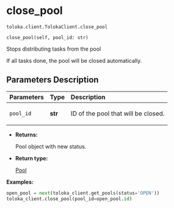 # close_pool
`toloka.client.TolokaClient.close_pool`

```
close_pool(self, pool_id: str)
```

Stops distributing tasks from the pool


If all tasks done, the pool will be closed automatically.

## Parameters Description

| Parameters | Type | Description |
| :----------| :----| :-----------|
`pool_id`|**str**|<p>ID of the pool that will be closed.</p>

* **Returns:**

  Pool object with new status.

* **Return type:**

  [Pool](toloka.client.pool.Pool.md)

**Examples:**

```python
open_pool = next(toloka_client.get_pools(status='OPEN'))
toloka_client.close_pool(pool_id=open_pool.id)
```

